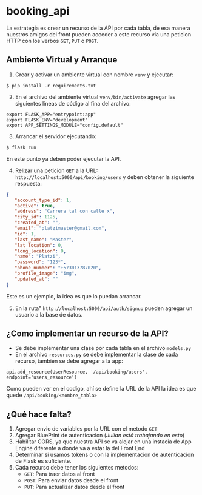 # booking_api

La estrategia es crear un recurso de la API por cada tabla, de esa manera nuestros amigos del front pueden acceder a este recurso via una peticion HTTP con los verbos `GET`, `PUT` o `POST`.

## Ambiente Virtual y Arranque

1. Crear y activar un ambiente virtual con nombre `venv` y ejecutar:

```$ pip install -r requirements.txt ```

2. En el archivo del ambiente virtual ```venv/bin/activate``` agregar las siguientes lineas de código al fina del archivo:

```
export FLASK_APP="entrypoint:app"
export FLASK_ENV="development"
export APP_SETTINGS_MODULE="config.default"
```
3. Arrancar el servidor ejecutando:

```$ flask run```

En este punto ya deben poder ejecutar la API.

4. Relizar una peticion ```GET``` a la URL: ```http://localhost:5000/api/booking/users```
 y deben obtener la siguiente respuesta:

 ``` json
{
    "account_type_id": 1,
    "active": true,
    "address": "Carrera tal con calle x",
    "city_id": 1125,
    "created_at": "",
    "email": "platzimaster@gmail.com",
    "id": 1,
    "last_name": "Master",
    "lat_location": 0,
    "long_location": 0,
    "name": "Platzi",
    "password": "123*",
    "phone_number": "+573013787020",
    "profile_image": "img",
    "updated_at": ""
}
 ```
Este es un ejemplo, la idea es que lo puedan arrancar.

5. En la ruta" ```http://localhost:5000/api/auth/signup``` pueden agregar un usuario a la base de datos.

## ¿Como implementar un recurso de la API?

* Se debe implementar una clase por cada tabla en el archivo `models.py`
* En el archivo `resources.py` se debe implementar la clase de cada recurso, tambien se debe agregar a la app:

``` api.add_resource(UserResource, '/api/booking/users', endpoint='users_resource') ```

Como pueden ver en el codigo, ahí se define la URL de la API la idea es que quede ```/api/booking/<nombre_tabla>```

## ¿Qué hace falta?

1. Agregar envio de variables por la URL con el metodo ```GET```
2. Agregar BluePrint de autenticacion (*Julian está trabajando en esto*)
3. Habilitar CORS, ya que nuestra API se va alojar en una instacia de App Engine diferente a donde va a estar la del Front End
4. Determinar si usamos tokens o con la implementacion de autenticacion de Flask es suficiente.
5. Cada recurso debe tener los siguientes metodos:
    * ```GET```: Para traer datos al front
    * ```POST```: Para enviar datos desde el front
    * ```PUT```: Para actualizar datos desde el front




